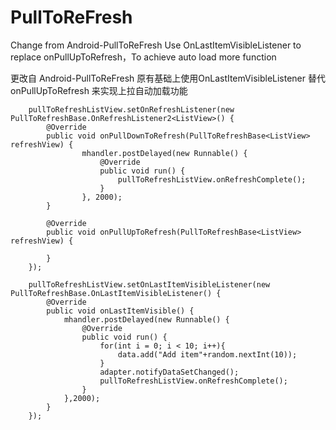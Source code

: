 # PullToReFresh
Change from Android-PullToReFresh 
Use OnLastItemVisibleListener to replace onPullUpToRefresh，To achieve auto load more function

更改自 Android-PullToReFresh 
原有基础上使用OnLastItemVisibleListener 替代 onPullUpToRefresh 来实现上拉自动加载功能


        pullToRefreshListView.setOnRefreshListener(new PullToRefreshBase.OnRefreshListener2<ListView>() {
            @Override
            public void onPullDownToRefresh(PullToRefreshBase<ListView> refreshView) {
                    mhandler.postDelayed(new Runnable() {
                        @Override
                        public void run() {
                            pullToRefreshListView.onRefreshComplete();
                        }
                    }, 2000);
            }

            @Override
            public void onPullUpToRefresh(PullToRefreshBase<ListView> refreshView) {

            }
        });

        pullToRefreshListView.setOnLastItemVisibleListener(new PullToRefreshBase.OnLastItemVisibleListener() {
            @Override
            public void onLastItemVisible() {
                mhandler.postDelayed(new Runnable() {
                    @Override
                    public void run() {
                        for(int i = 0; i < 10; i++){
                            data.add("Add item"+random.nextInt(10));
                        }
                        adapter.notifyDataSetChanged();
                        pullToRefreshListView.onRefreshComplete();
                    }
                },2000);
            }
        });
